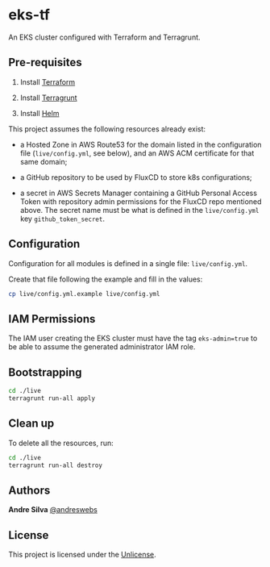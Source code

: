 # eks-tf

An EKS cluster configured with Terraform and Terragrunt.

## Pre-requisites

1. Install
   [Terraform](https://learn.hashicorp.com/tutorials/terraform/install-cli)

2. Install
   [Terragrunt](https://terragrunt.gruntwork.io/docs/getting-started/install/)

3. Install [Helm](https://helm.sh/docs/intro/install/)

This project assumes the following resources already exist:

- a Hosted Zone in AWS Route53 for the domain listed in the configuration file
  (`live/config.yml`, see below), and an AWS ACM certificate for that same
  domain;

- a GitHub repository to be used by FluxCD to store k8s configurations;

- a secret in AWS Secrets Manager containing a GitHub Personal Access Token with
  repository admin permissions for the FluxCD repo mentioned above. The secret
  name must be what is defined in the `live/config.yml` key
  `github_token_secret`.

## Configuration

Configuration for all modules is defined in a single file: `live/config.yml`.

Create that file following the example and fill in the values:

```sh
cp live/config.yml.example live/config.yml
```

## IAM Permissions

The IAM user creating the EKS cluster must have the tag `eks-admin=true` to be
able to assume the generated administrator IAM role.

## Bootstrapping

```sh
cd ./live
terragrunt run-all apply
```

## Clean up

To delete all the resources, run:

```sh
cd ./live
terragrunt run-all destroy
```

## Authors

**Andre Silva** [@andreswebs](https://github.com/andreswebs)

## License

This project is licensed under the [Unlicense](UNLICENSE.md).
